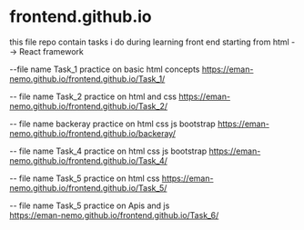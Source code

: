 # frontend.github.io
this file repo contain tasks i do during learning front end starting from html --> React framework 

--file name Task_1   practice on basic html concepts 
 https://eman-nemo.github.io/frontend.github.io/Task_1/        

-- file name Task_2  practice on html and css 
https://eman-nemo.github.io/frontend.github.io/Task_2/       

-- file name backeray  practice on html css js bootstrap
https://eman-nemo.github.io/frontend.github.io/backeray/       

-- file name Task_4  practice on html css js bootstrap
https://eman-nemo.github.io/frontend.github.io/Task_4/  

-- file name Task_5  practice on html css 
https://eman-nemo.github.io/frontend.github.io/Task_5/

-- file name Task_5  practice on Apis and js  
   https://eman-nemo.github.io/frontend.github.io/Task_6/
